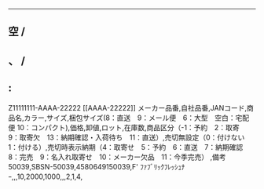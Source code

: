 
-------
空
/
-------
、
/
-------
>
:
-------
Z11111111-AAAA-22222
[[AAAA-22222]]
メーカー品番,自社品番,JANコード,商品名,カラー,サイズ,梱包サイズ(8：直送　9：メール便　6：大型　空白：宅配便 10：コンパクト),価格,卸値,ロット,在庫数,商品区分（-1：予約　2：取寄　9：取寄欠　13：納期確認・入荷待ち　11：直送）,売切無設定（0：付けない　1：付ける）,売切時表示納期（4：取寄せ　5：予約　6：直送　7：納期確認　8：完売　9：名入れ取寄せ　10：メーカー欠品　11：今季完売） ,備考
50039,SBSN-50039,4580649150039,F' ﾌｧﾌﾞﾘｯｸﾌﾚｯｼｭﾅｰ,,,10,2000,1000,,,2,1,4,
